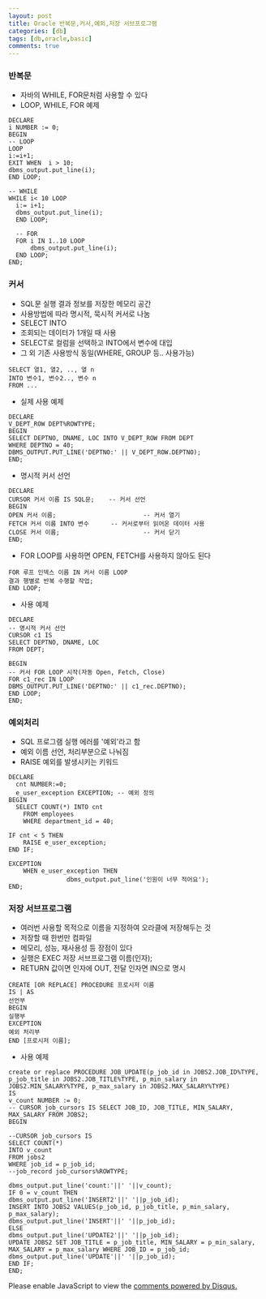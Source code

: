 ```yaml
---
layout: post
title: Oracle 반복문,커서,예외,저장 서브프로그램 
categories: [db]
tags: [db,oracle,basic]
comments: true
---
```

### 반복문
- 자바의 WHILE, FOR문처럼 사용할 수 있다
- LOOP, WHILE, FOR 예제

~~~
DECLARE
i NUMBER := 0;
BEGIN
-- LOOP
LOOP
i:=i+1;
EXIT WHEN  i > 10;
dbms_output.put_line(i);
END LOOP;

-- WHILE
WHILE i< 10 LOOP
  i:= i+1;
  dbms_output.put_line(i);
  END LOOP;
  
  -- FOR
  FOR i IN 1..10 LOOP
      dbms_output.put_line(i);
  END LOOP;
END;
~~~

### 커서
- SQL문 실행 결과 정보를 저장한 메모리 공간
- 사용방법에 따라 명시적, 묵시적 커서로 나눔
- SELECT INTO
- 조회되는 데이터가 1개일 때 사용
- SELECT로 컬럼을 선택하고 INTO에서 변수에 대입
- 그 외 기존 사용방식 동일(WHERE, GROUP 등.. 사용가능)

~~~
SELECT 열1, 열2, .., 열 n
INTO 변수1, 변수2.., 변수 n
FROM ...
~~~
- 실제 사용 예제

~~~
DECLARE
V_DEPT_ROW DEPT%ROWTYPE;
BEGIN
SELECT DEPTNO, DNAME, LOC INTO V_DEPT_ROW FROM DEPT
WHERE DEPTNO = 40;
DBMS_OUTPUT.PUT_LINE('DEPTNO:' || V_DEPT_ROW.DEPTNO);
END;
~~~
- 명시적 커서 선언

~~~
DECLARE
CURSOR 커서 이름 IS SQL문;    -- 커서 선언
BEGIN
OPEN 커서 이름;                        -- 커서 열기
FETCH 커서 이름 INTO 변수      -- 커서로부터 읽어온 데이터 사용
CLOSE 커서 이름;                       -- 커서 닫기
END;
~~~

- FOR LOOP를 사용하면 OPEN, FETCH를 사용하지 않아도 된다

~~~
FOR 루프 인덱스 이름 IN 커서 이름 LOOP
결과 행별로 반복 수행할 작업;
END LOOP;
~~~

- 사용 예제

~~~
DECLARE
-- 명시적 커서 선언
CURSOR c1 IS
SELECT DEPTNO, DNAME, LOC
FROM DEPT;

BEGIN
-- 커서 FOR LOOP 시작(자동 Open, Fetch, Close)
FOR c1_rec IN LOOP
DBMS_OUTPUT.PUT_LINE('DEPTNO:' || c1_rec.DEPTNO);
END LOOP;
END;
~~~

### 예외처리
- SQL 프로그램 실행 에러를 '예외'라고 함
- 예외 이름 선언, 처리부분으로 나눠짐
- RAISE 예외를 발생시키는 키워드

~~~
DECLARE
  cnt NUMBER:=0;
  e_user_exception EXCEPTION; -- 예외 정의
BEGIN
  SELECT COUNT(*) INTO cnt
    FROM employees
    WHERE department_id = 40;
  
IF cnt < 5 THEN
    RAISE e_user_exception;
END IF;

EXCEPTION
    WHEN e_user_exception THEN
                dbms_output.put_line('인원이 너무 적어요');
END;
~~~

### 저장 서브프로그램
- 여러번 사용할 목적으로 이름을 지정하여 오라클에 저장해두는 것
- 저장할 때 한번만 컴파일
- 메모리, 성능, 재사용성 등 장점이 있다
- 실행은 EXEC 저장 서브프로그램 이름(인자);
- RETURN 값이면 인자에 OUT, 전달 인자면 IN으로 명시

~~~
CREATE [OR REPLACE] PROCEDURE 프로시저 이름
IS | AS
선언부
BEGIN
실행부
EXCEPTION
예외 처리부
END [프로시저 이름];
~~~
- 사용 예제

~~~
create or replace PROCEDURE JOB_UPDATE(p_job_id in JOBS2.JOB_ID%TYPE, p_job_title in JOBS2.JOB_TITLE%TYPE, p_min_salary in JOBS2.MIN_SALARY%TYPE, p_max_salary in JOBS2.MAX_SALARY%TYPE)
IS
v_count NUMBER := 0;
-- CURSOR job_cursors IS SELECT JOB_ID, JOB_TITLE, MIN_SALARY, MAX_SALARY FROM JOBS2;
BEGIN

--CURSOR job_cursors IS
SELECT COUNT(*)
INTO v_count
FROM jobs2
WHERE job_id = p_job_id;
--job_record job_cursors%ROWTYPE;

dbms_output.put_line('count:'||' '||v_count);
IF 0 = v_count THEN
dbms_output.put_line('INSERT2'||' '||p_job_id);
INSERT INTO JOBS2 VALUES(p_job_id, p_job_title, p_min_salary, p_max_salary);
dbms_output.put_line('INSERT'||' '||p_job_id);
ELSE
dbms_output.put_line('UPDATE2'||' '||p_job_id);
UPDATE JOBS2 SET JOB_TITLE = p_job_title, MIN_SALARY = p_min_salary, MAX_SALARY = p_max_salary WHERE JOB_ID = p_job_id;
dbms_output.put_line('UPDATE'||' '||p_job_id);
END IF;
END;
~~~

<div id="disqus_thread"></div>
<script>

/**
*  RECOMMENDED CONFIGURATION VARIABLES: EDIT AND UNCOMMENT THE SECTION BELOW TO INSERT DYNAMIC VALUES FROM YOUR PLATFORM OR CMS.
*  LEARN WHY DEFINING THESE VARIABLES IS IMPORTANT: https://disqus.com/admin/universalcode/#configuration-variables*/
/*
var disqus_config = function () {
this.page.url = PAGE_URL;  // Replace PAGE_URL with your page's canonical URL variable
this.page.identifier = PAGE_IDENTIFIER; // Replace PAGE_IDENTIFIER with your page's unique identifier variable
};
*/
(function() { // DON'T EDIT BELOW THIS LINE
var d = document, s = d.createElement('script');
s.src = 'https://parkwonhui.disqus.com/embed.js';
s.setAttribute('data-timestamp', +new Date());
(d.head || d.body).appendChild(s);
})();
</script>
<noscript>Please enable JavaScript to view the <a href="https://disqus.com/?ref_noscript">comments powered by Disqus.</a></noscript>
                            